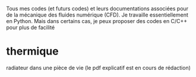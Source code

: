 Tous mes codes (et futurs codes) et leurs documentations associées pour de la mécanique des fluides numérique (CFD).
Je travaille essentiellement en Python. Mais dans certains cas, je peux proposer des codes en C/C++ pour plus de facilité

# thermique
radiateur dans une pièce de vie (le pdf explicatif est en cours de rédaction)


